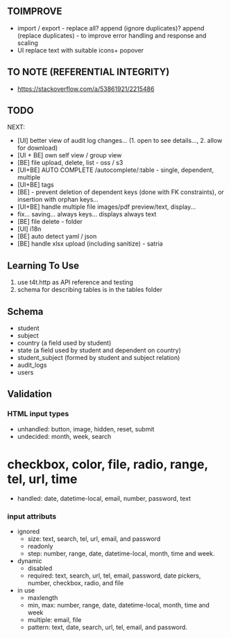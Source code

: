 ## TOIMPROVE

- import / export - replace all? append (ignore duplicates)? append (replace duplicates) - to improve error handling and response and scaling
- UI replace text with suitable icons+ popover

## TO NOTE (REFERENTIAL INTEGRITY)

- https://stackoverflow.com/a/53861921/2215486

## TODO

NEXT:
- [UI] better view of audit log changes... (1. open to see details..., 2. allow for download)
- [UI + BE] own self view / group view
- [BE] file upload, delete, list - oss / s3
- [UI+BE] AUTO COMPLETE /autocomplete/:table - single, dependent, multiple
- [UI+BE] tags
- [BE] - prevent deletion of dependent keys (done with FK constraints), or insertion with orphan keys...
- [UI+BE] handle multiple file images/pdf preview/text, display...
- fix... saving... always keys... displays always text
- [BE] file delete - folder
- [UI] i18n
- [BE] auto detect yaml / json
- [BE] handle xlsx upload (including sanitize) - satria



## Learning To Use

1. use t4t.http as API reference and testing
2. schema for describing tables is in the tables folder

## Schema

- student
- subject
- country (a field used by student)
- state (a field used by student and dependent on country)
- student_subject (formed by student and subject relation)
- audit_logs
- users

## Validation

### HTML input types

- unhandled: button, image, hidden, reset, submit
- undecided: month, week, search
# checkbox, color, file, radio, range, tel, url, time
- handled: date, datetime-local, email, number, password, text

### input attributs
- ignored
  - size: text, search, tel, url, email, and password
  - readonly
  - step: number, range, date, datetime-local, month, time and week.
- dynamic
  - disabled
  - required: text, search, url, tel, email, password, date pickers, number, checkbox, radio, and file
- in use
  - maxlength
  - min, max: number, range, date, datetime-local, month, time and week
  - multiple: email, file
  - pattern: text, date, search, url, tel, email, and password.

